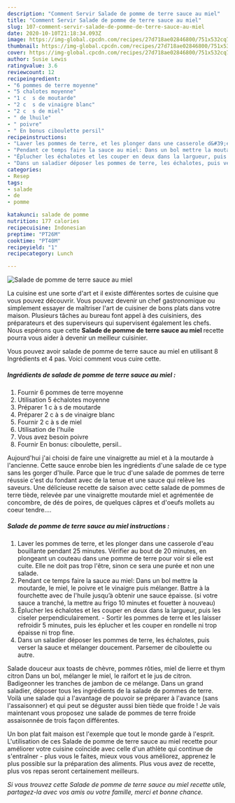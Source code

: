 ```yaml
---
description: "Comment Servir Salade de pomme de terre sauce au miel"
title: "Comment Servir Salade de pomme de terre sauce au miel"
slug: 107-comment-servir-salade-de-pomme-de-terre-sauce-au-miel
date: 2020-10-10T21:18:34.093Z
image: https://img-global.cpcdn.com/recipes/27d718ae02846800/751x532cq70/salade-de-pomme-de-terre-sauce-au-miel-photo-principale-de-la-recette.jpg
thumbnail: https://img-global.cpcdn.com/recipes/27d718ae02846800/751x532cq70/salade-de-pomme-de-terre-sauce-au-miel-photo-principale-de-la-recette.jpg
cover: https://img-global.cpcdn.com/recipes/27d718ae02846800/751x532cq70/salade-de-pomme-de-terre-sauce-au-miel-photo-principale-de-la-recette.jpg
author: Susie Lewis
ratingvalue: 3.6
reviewcount: 12
recipeingredient:
- "6 pommes de terre moyenne"
- "5 chalotes moyenne"
- "1 c  s de moutarde"
- "2 c  s de vinaigre blanc"
- "2 c  s de miel"
- " de lhuile"
- " poivre"
- " En bonus ciboulette persil"
recipeinstructions:
- "Laver les pommes de terre, et les plonger dans une casserole d&#39;eau bouillante pendant 25 minutes. Vérifier au bout de 20 minutes, en plongeant un couteau dans une pomme de terre pour voir si elle est cuite. Elle ne doit pas trop l&#39;être, sinon ce sera une purée et non une salade."
- "Pendant ce temps faire la sauce au miel: Dans un bol mettre la moutarde, le miel, le poivre et le vinaigre puis mélanger. Battre à la fourchette avec de l&#39;huile jusqu’à obtenir une sauce épaisse. (si votre sauce a tranché, la mettre au frigo 10 minutes et fouetter à nouveau)"
- "Éplucher les échalotes et les couper en deux dans la largueur, puis les ciseler perpendiculairement.  Sortir les pommes de terre et les laisser refroidir 5 minutes, puis les éplucher et les couper en rondelle ni trop épaisse ni trop fine."
- "Dans un saladier déposer les pommes de terre, les échalotes, puis verser la sauce et mélanger doucement. Parsemer de ciboulette ou autre."
categories:
- Resep
tags:
- salade
- de
- pomme

katakunci: salade de pomme 
nutrition: 177 calories
recipecuisine: Indonesian
preptime: "PT26M"
cooktime: "PT40M"
recipeyield: "1"
recipecategory: Lunch

---
```



![Salade de pomme de terre sauce au miel](https://img-global.cpcdn.com/recipes/27d718ae02846800/751x532cq70/salade-de-pomme-de-terre-sauce-au-miel-photo-principale-de-la-recette.jpg)

La cuisine est une sorte d'art et il existe différentes sortes de cuisine que vous pouvez découvrir. Vous pouvez devenir un chef gastronomique ou simplement essayer de maîtriser l'art de cuisiner de bons plats dans votre maison. Plusieurs tâches au bureau font appel à des cuisiniers, des préparateurs et des superviseurs qui supervisent également les chefs. Nous espérons que cette <strong> Salade de pomme de terre sauce au miel </strong> recette pourra vous aider à devenir un meilleur cuisinier.

<!--inarticleads1-->

Vous pouvez avoir salade de pomme de terre sauce au miel en utilisant 8 Ingrédients et 4 pas. Voici comment vous cuire cette.

##### Ingrédients de salade de pomme de terre sauce au miel :

1. Fournir 6 pommes de terre moyenne
1. Utilisation 5 échalotes moyenne
1. Préparer 1 c à s de moutarde
1. Préparer 2 c à s de vinaigre blanc
1. Fournir 2 c à s de miel
1. Utilisation  de l&#39;huile
1. Vous avez besoin  poivre
1. Fournir  En bonus: ciboulette, persil..


Aujourd&#39;hui j&#39;ai choisi de faire une vinaigrette au miel et à la moutarde à l&#39;ancienne. Cette sauce enrobe bien les ingrédients d&#39;une salade de ce type sans les gorger d&#39;huile. Parce que le truc d&#39;une salade de pommes de terre réussie c&#39;est du fondant avec de la tenue et une sauce qui relève les saveurs. Une délicieuse recette de saison avec cette salade de pommes de terre tiède, relevée par une vinaigrette moutarde miel et agrémentée de concombre, de dés de poires, de quelques câpres et d&#39;oeufs mollets au coeur tendre…. 

<!--inarticleads2-->

##### Salade de pomme de terre sauce au miel instructions :

1. Laver les pommes de terre, et les plonger dans une casserole d&#39;eau bouillante pendant 25 minutes. Vérifier au bout de 20 minutes, en plongeant un couteau dans une pomme de terre pour voir si elle est cuite. Elle ne doit pas trop l&#39;être, sinon ce sera une purée et non une salade.
1. Pendant ce temps faire la sauce au miel: Dans un bol mettre la moutarde, le miel, le poivre et le vinaigre puis mélanger. Battre à la fourchette avec de l&#39;huile jusqu’à obtenir une sauce épaisse. (si votre sauce a tranché, la mettre au frigo 10 minutes et fouetter à nouveau)
1. Éplucher les échalotes et les couper en deux dans la largueur, puis les ciseler perpendiculairement.  - Sortir les pommes de terre et les laisser refroidir 5 minutes, puis les éplucher et les couper en rondelle ni trop épaisse ni trop fine.
1. Dans un saladier déposer les pommes de terre, les échalotes, puis verser la sauce et mélanger doucement. Parsemer de ciboulette ou autre.


Salade douceur aux toasts de chèvre, pommes rôties, miel de lierre et thym citron Dans un bol, mélanger le miel, le raifort et le jus de citron. Badigeonner les tranches de jambon de ce mélange. Dans un grand saladier, déposer tous les ingrédients de la salade de pommes de terre. Voilà une salade qui a l&#39;avantage de pouvoir se préparer à l&#39;avance (sans l&#39;assaisonner) et qui peut se déguster aussi bien tiède que froide ! Je vais maintenant vous proposez une salade de pommes de terre froide assaisonnée de trois façon différentes. 

<!--inarticleads1-->

<p>
Un bon plat fait maison est l'exemple que tout le monde garde à l'esprit. L'utilisation de ces Salade de pomme de terre sauce au miel recette pour améliorer votre cuisine coïncide avec celle d'un athlète qui continue de s'entraîner - plus vous le faites, mieux vous vous améliorez, apprenez le plus possible sur la préparation des aliments. Plus vous avez de recette, plus vos repas seront certainement meilleurs.
</p>

<p>
<i>Si vous trouvez cette Salade de pomme de terre sauce au miel recette utile, partagez-la avec vos amis ou votre famille, merci et bonne chance.</i>
</p>
